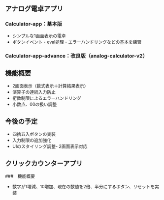 ## アナログ電卓アプリ

### Calculator-app：基本版  
- シンプルな1画面表示の電卓  
- ボタンイベント・eval処理・エラーハンドリングなどの基本を練習  

### Calculator-app-advance：改良版（analog-calculator-v2）  

## 機能概要
- 2画面表示（数式表示＋計算結果表示）
- 演算子の連続入力防止
- 桁数制限によるエラーハンドリング
- 小数点、00の扱い調整

## 今後の予定
- 四捨五入ボタンの実装
- 入力制限の追加強化
- UIのスタイリング調整- 2画面表示対応  


## クリックカウンターアプリ

###　機能概要
- 数字が1増減、10増加、現在の数値を2倍、半分にするボタン、リセットを実装
